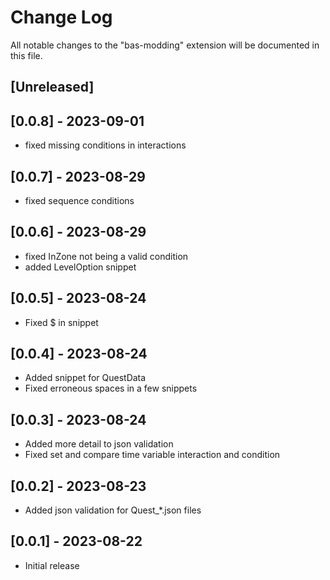 # Change Log

All notable changes to the "bas-modding" extension will be documented in this file.

## [Unreleased]

## [0.0.8] - 2023-09-01

- fixed missing conditions in interactions

## [0.0.7] - 2023-08-29

- fixed sequence conditions

## [0.0.6] - 2023-08-29

- fixed InZone not being a valid condition
- added LevelOption snippet

## [0.0.5] - 2023-08-24

- Fixed $ in snippet

## [0.0.4] - 2023-08-24

- Added snippet for QuestData
- Fixed erroneous spaces in a few snippets

## [0.0.3] - 2023-08-24

- Added more detail to json validation
- Fixed set and compare time variable interaction and condition

## [0.0.2] - 2023-08-23

- Added json validation for Quest_*.json files

## [0.0.1] - 2023-08-22

- Initial release